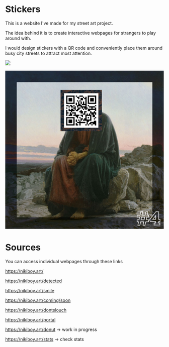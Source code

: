 # Stickers
This is a website I've made for my street art project. 

The idea behind it is to create interactive webpages for strangers to play around with.

I would design stickers with a QR code and conveniently place them around busy city streets to attract most attention.

![](https://github.com/nikitasmelk/stickers/blob/main/_me_/demo.gif)

![](https://github.com/nikitasmelk/stickers/blob/main/_me_/demo_img.jpg)

# Sources

You can access individual webpages through these links


https://nikiboy.art/

https://nikiboy.art/detected

https://nikiboy.art/smile

https://nikiboy.art/coming/soon

https://nikiboy.art/dontslouch

https://nikiboy.art/portal

https://nikiboy.art/donut -> work in progress

https://nikiboy.art/stats -> check stats